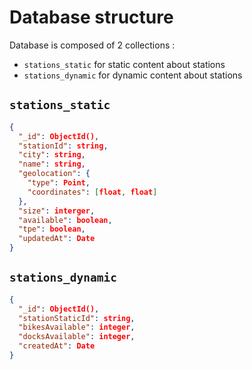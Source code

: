 # Database structure

Database is composed of 2 collections : 
- `stations_static` for static content about stations
- `stations_dynamic` for dynamic content about stations

## `stations_static`

```json lines
{
  "_id": ObjectId(),
  "stationId": string,
  "city": string,
  "name": string,
  "geolocation": {
    "type": Point,
    "coordinates": [float, float]
  },
  "size": interger,
  "available": boolean,
  "tpe": boolean,
  "updatedAt": Date
}
```

## `stations_dynamic`

```json lines
{
  "_id": ObjectId(),
  "stationStaticId": string,
  "bikesAvailable": integer,
  "docksAvailable": integer,
  "createdAt": Date
}
```
